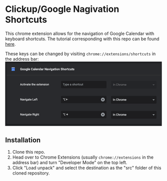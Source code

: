 # Clickup/Google Nagivation Shortcuts
This chrome extension allows for the navigation of Google Calendar with keyboard shortcuts. The tutorial corresponding with this repo can be found [here](https://www.blog.karenying.com/posts/hack-keyboard-shortcuts-into-sites-with-a-custom-chrome-extension).



These keys can be changed by visiting `chrome://extensions/shortcuts` in the address bar:
![](./src/assets/extension_shortcut.png)

## Installation
1. Clone this repo.
2. Head over to Chrome Extensions (usually `chrome://extensions` in the address bar) and turn "Developer Mode" on the top left.
3. Click "Load unpack" and select the destination as the "src" folder of this cloned repository.
